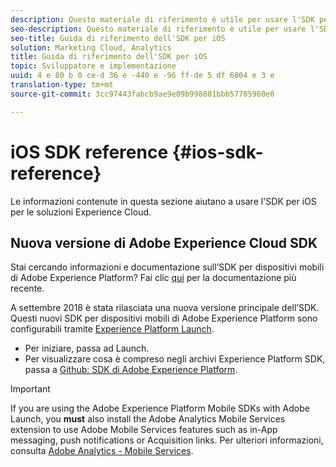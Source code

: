 ```yaml
---
description: Questo materiale di riferimento è utile per usare l'SDK per iOS per le soluzioni Experience Cloud.
seo-description: Questo materiale di riferimento è utile per usare l'SDK per iOS per le soluzioni Experience Cloud.
seo-title: Guida di riferimento dell'SDK per iOS
solution: Marketing Cloud, Analytics
title: Guida di riferimento dell'SDK per iOS
topic: Sviluppatore e implementazione
uuid: 4 e 80 b 0 ce-d 36 e -440 e -96 ff-de 5 df 6804 e 3 e
translation-type: tm+mt
source-git-commit: 3cc97443fabcb9ae9e09b998801bbb57785960e0

---
```



# iOS SDK reference {#ios-sdk-reference}

Le informazioni contenute in questa sezione aiutano a usare l'SDK per iOS per le soluzioni Experience Cloud.

## Nuova versione di Adobe Experience Cloud SDK

Stai cercando informazioni e documentazione sull’SDK per dispositivi mobili di Adobe Experience Platform? Fai clic [qui](https://aep-sdks.gitbook.io/docs/) per la documentazione più recente.

A settembre 2018 è stata rilasciata una nuova versione principale dell’SDK. Questi nuovi SDK per dispositivi mobili di Adobe Experience Platform sono configurabili tramite [Experience Platform Launch](https://www.adobe.com/experience-platform/launch.html).

* Per iniziare, passa ad Launch.
* Per visualizzare cosa è compreso negli archivi Experience Platform SDK, passa a [Github: SDK di Adobe Experience Platform](https://github.com/Adobe-Marketing-Cloud/acp-sdks).

>[!IMPORTANT]
>
> If you are using the Adobe Experience Platform Mobile SDKs with Adobe Launch, you **must** also install the Adobe Analytics Mobile Services extension to use Adobe Mobile Services features such as in-App messaging, push notifications or Acquisition links. Per ulteriori informazioni, consulta [Adobe Analytics - Mobile Services](https://aep-sdks.gitbook.io/docs/using-mobile-extensions/adobe-analytics-mobile-services).
